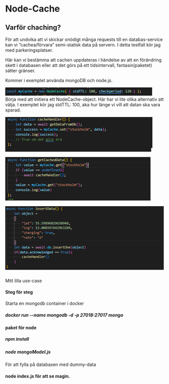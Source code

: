 # Node-Cache

## Varför chaching?
För att undvika att vi skickar onödigt många requests till en databas-service kan vi “cachea/förvara” semi-statisk data på servern. I detta testfall kör jag med parkeringsplatser.

Här kan vi bestämma att cachen uppdateras i händelse av att en förändring skett i databasen eller att det görs på ett tidsintervall, fantasin(paketet) sätter gränser.





Kommer i exemplet använda mongoDB och node.js.

![Alt text](assets/initieraCacheObject.png?raw=true "Title")
Börja med att initiera ett NodeCache-object.
Här har vi lite olika alternativ att välja.
I exemplet kör jag stdTTL: 100, aka hur länge vi vill att datan ska vara sparad.

![Alt text](assets/cacheHandler.png?raw=true "Title")


![Alt text](assets/getCachedData.png?raw=true "Title")



![Alt text](assets/insertData.png?raw=true "Title")



###
Mitt lilla use-case

#### Steg för steg

Starta en mongodb container i docker
##### docker run --name mongodb -d -p 27018:27017 mongo

#### paket för node
##### npm install

##### node mongoModel.js
För att fylla på databasen med dummy-data

#### node index.js för att se magin.

